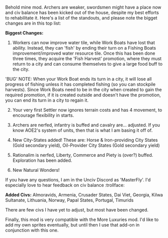 Behold mine mod. Archers are weaker, swordsmen might have a place now and civ balance has been kicked out of the house, despite my best efforts to rehabilitate it. Here's a list of the standouts, and please note the bigget changes are in this top list:

**Biggest Changes:**
1) Workers can now improve water tile, while Work Boats have lost that ability. Instead, they can 'fish' by ending their turn on a Fishing Boats improvement/improved water resource tile. Once this has been done three times, they acquire the 'Fish Harvest' promotion, where they must return to a city and can consume themselves to give a large food buff to the city.

'BUG' NOTE: When your Work Boat ends its turn in a city, it will lose all progress of fishing unless it has completed fishing (so you can stockpile harvests). Since Work Boats need to be in the city when created to gain the required promotion, if it is created outside and doesn't have the promotion, you can end its turn in a city to regain it.

2) Your very first Settler now ignores terrain costs and has 4 movement, to encourage flexibility in starts.

3) Archers are nerfed, infantry is buffed and cavalry are... adjusted. If you know AOE2's system of units, then that is what I am basing it off of.

4) New City-States added! These are:
Horse & Iron-providing City States (Gold secondary yield),
Oil-Provider City States (Gold secondary yield)

5) Rationalim is nerfed, Liberty, Commerce and Piety is (over?) buffed. Exploration has been added.

6) New Natural Wonders!

If you have any questions, I am in the Unciv Discord as 'MasterFly'. I'd especially love to hear feedback on civ balance :trollface:

**Added Civs:**
Almoravids, Armenia, Crusader States, Dai Viet, Georgia, Kilwa Sultanate, Lithuania, Norway, Papal States, Portugal, Timurids

There are few civs I have yet to adjust, but most have been changed.

Finally, this mod is very compatible with the More Luxuries mod. I'd like to add my own sprites eventually, but until then I use that add-on in conjunction with this one.
